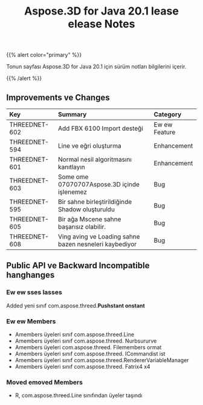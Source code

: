 ﻿---
title: Aspose.3D for Java 20.1 lease elease Notes
type: docs
weight: 70
url: /tr/java/aspose-3d-for-java-20-1-release-notes/
---
{{% alert color="primary" %}} 

Tonun sayfası Aspose.3D for Java 20.1 için sürüm notları bilgilerini içerir.

{{% /alert %}} 
## **Improvements ve Changes**

|**Key**|**Summary**|**Category**|
|:- |:- |:- |
|THREEDNET-602|Add FBX 6100 Import desteği|Ew ew Feature|
|THREEDNET-594|Line ve eğri oluşturma|Enhancement|
|THREEDNET-601|Normal nesil algoritmasını kanıtlayın|Enhancement|
|THREEDNET-603|Some ome 07070707Aspose.3D içinde işlenemez|Bug|
|THREEDNET-595|Bir sahne birleştirildiğinde Shadow oluşturuldu|Bug|
|THREEDNET-605|Bir ağa Mscene sahne başarısız olabilir.|Bug|
|THREEDNET-608|Ving aving ve Loading sahne bazen nesneleri kaybediyor|Bug|
## **Public API ve Backward Incompatible hanghanges**
### **Ew ew sses lasses**
Added yeni sınıf com.aspose.threed.**Pushstant onstant**
### **Ew ew Members**
- Amembers üyeleri sınıf com.aspose.threed.Line
- Amembers üyeleri sınıf com.aspose.threed. Nurbsururve
- Amembers üyeleri com.aspose.threed. Filemembers ormat
- Amembers üyeleri sınıf com.aspose.threed. ICommandist ist
- Amembers üyeleri sınıf com.aspose.threed.RendererVariableManager
- Amembers üyeleri sınıf com.aspose.threed. Fatrix4 x4
### **Moved emoved Members**
- R, com.aspose.threed.Line sınıfından üyeler taşındı
